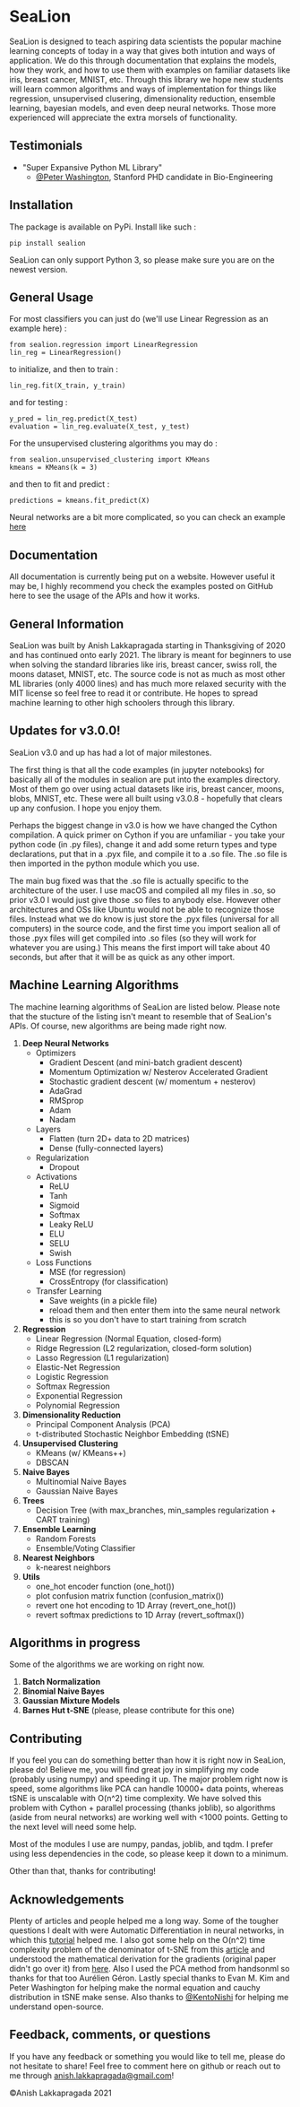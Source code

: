 # SeaLion

SeaLion is designed to teach aspiring data scientists the popular machine learning concepts of today in a way that gives both intution and ways of application. 
We do this through documentation that explains the models, how they work, and how to use them with examples on familiar datasets like iris, breast cancer, MNIST, etc. 
Through this library we hope new students will learn common algorithms and ways of implementation for things like regression, unsupervised clusering, dimensionality reduction, ensemble learning, bayesian models, and even deep neural networks. Those more experienced will appreciate the extra morsels of functionality.

## Testimonials 

* "Super Expansive Python ML Library"
   - [@Peter Washington](https://twitter.com/peter_washing/status/1356766327541616644), Stanford PHD candidate in Bio-Engineering

## Installation
The package is available on PyPi. 
Install like such : 
```shell
pip install sealion
```

SeaLion can only support Python 3, so please make sure you are on the newest version. 

## General Usage

For most classifiers you can just do (we'll use Linear Regression as an example here) : 

```shell
from sealion.regression import LinearRegression
lin_reg = LinearRegression()
```

to initialize, and then to train : 

```shell
lin_reg.fit(X_train, y_train)
```
and for testing : 
```shell
y_pred = lin_reg.predict(X_test)
evaluation = lin_reg.evaluate(X_test, y_test)
```

For the unsupervised clustering algorithms you may do : 
```shell
from sealion.unsupervised_clustering import KMeans
kmeans = KMeans(k = 3)
```
and then to fit and predict : 
```shell
predictions = kmeans.fit_predict(X)
```

Neural networks are a bit more complicated, so you can check an example [here](https://github.com/anish-lakkapragada/SeaLion/blob/main/examples/deep_learning_example.ipynb)

## Documentation
All documentation is currently being put on a website. However useful it may be, I highly recommend you check the examples posted on GitHub here to see the usage of the APIs and how it works. 

## General Information
SeaLion was built by Anish Lakkapragada starting in Thanksgiving of 2020 and has continued onto early 2021. The library is meant for beginners to use when solving the standard libraries like iris, breast cancer, swiss roll, the moons dataset, MNIST, etc. The source code is not as much as most other ML libraries (only 4000 lines) and has much more relaxed security with the MIT license so feel free to read it or contribute. He hopes to spread machine learning to other high schoolers through this library. 


## Updates for v3.0.0!
SeaLion v3.0 and up has had a lot of major milestones. 

The first thing is that all the code examples (in jupyter notebooks) for basically all of the modules in sealion are put into the examples directory. Most of them 
go over using actual datasets like iris, breast cancer, moons, blobs, MNIST, etc. These were all built using v3.0.8 - hopefully that clears up any confusion. I hope you enjoy them. 

Perhaps the biggest change in v3.0 is how we have changed the Cython compilation. A quick primer on Cython if you are unfamiliar  - you take your python code (in .py files), change it and add some return types and type declarations, put that in a .pyx file, and compile it to a .so file. The .so file is then imported in the python module which you use. 

The main bug fixed was that the .so file is actually specific to the architecture of the user. I use macOS and compiled all my files in .so, so prior v3.0 I would just give those .so files to anybody else. However other architectures and OSs like Ubuntu would not be able to recognize those files. Instead what we do know is just store the .pyx files (universal for all computers) in the source code, and the first time you import sealion all of those 
.pyx files will get compiled into .so files (so they will work for whatever you are using.) This means the first import will take about 40 seconds, but after that it will be as quick as any other import. 

## Machine Learning Algorithms

The machine learning algorithms of SeaLion are listed below. Please note that the stucture of the listing isn't meant to resemble that of SeaLion's APIs. Of course, 
new algorithms are being made right now. 

1. **Deep Neural Networks**
    * Optimizers
        - Gradient Descent (and mini-batch gradient descent)
        - Momentum Optimization w/ Nesterov Accelerated Gradient
        - Stochastic gradient descent (w/ momentum + nesterov)
        - AdaGrad 
        - RMSprop
        - Adam
        - Nadam
    * Layers
        - Flatten (turn 2D+ data to 2D matrices)
        - Dense (fully-connected layers) 
    * Regularization
        - Dropout
    * Activations
        - ReLU
        - Tanh
        - Sigmoid
        - Softmax
        - Leaky ReLU
        - ELU
        - SELU
        - Swish
    * Loss Functions
        - MSE (for regression)
        - CrossEntropy (for classification)
    * Transfer Learning
        - Save weights (in a pickle file) 
        - reload them and then enter them into the same neural network
        - this is so you don't have to start training from scratch
2. **Regression**
   - Linear Regression (Normal Equation, closed-form) 
   - Ridge Regression (L2 regularization, closed-form solution)
   - Lasso Regression (L1 regularization)
   - Elastic-Net Regression
   - Logistic Regression
   - Softmax Regression
   - Exponential Regression 
   - Polynomial Regression
3. **Dimensionality Reduction**
    - Principal Component Analysis (PCA)
    - t-distributed Stochastic Neighbor Embedding (tSNE)
4. **Unsupervised Clustering**
    - KMeans (w/ KMeans++)
    - DBSCAN
5. **Naive Bayes**
    - Multinomial Naive Bayes
    - Gaussian Naive Bayes
6. **Trees**
    - Decision Tree (with max_branches, min_samples regularization + CART training)
7. **Ensemble Learning**
    - Random Forests
    - Ensemble/Voting Classifier
8. **Nearest Neighbors**
    - k-nearest neighbors
9. **Utils**
    - one_hot encoder function (one_hot())
    - plot confusion matrix function (confusion_matrix())
    - revert one hot encoding to 1D Array (revert_one_hot())
    - revert softmax predictions to 1D Array (revert_softmax())
    
## Algorithms in progress
Some of the algorithms we are working on right now. 

1. **Batch Normalization**
2. **Binomial Naive Bayes**
3. **Gaussian Mixture Models**
4. **Barnes Hut t-SNE** (please, please contribute for this one)

## Contributing
If you feel you can do something better than how it is right now in SeaLion, please do! Believe me, you will find great joy in simplifying my code (probably using numpy) and speeding it up. The major problem right now is speed, some algorithms like PCA can handle 10000+ data points, whereas tSNE is unscalable with O(n^2) time complexity. We have solved this problem with Cython + parallel processing (thanks joblib), so algorithms (aside from neural networks) are working well with <1000 points. Getting to the next level will need some help. 

Most of the modules I use are numpy, pandas, joblib, and tqdm. I prefer using less dependencies in the code, so please keep it down to a minimum. 

Other than that, thanks for contributing!

## Acknowledgements
Plenty of articles and people helped me a long way. Some of the tougher questions I dealt with were Automatic Differentiation in neural networks, in which this [tutorial](https://www.youtube.com/watch?v=o64FV-ez6Gw) helped me. I also got some help on the O(n^2) time complexity problem of the denominator of t-SNE from this [article](https://nlml.github.io/in-raw-numpy/in-raw-numpy-t-sne/) and understood the mathematical derivation for the gradients (original paper didn't go over it) from [here](http://pages.di.unipi.it/errica/assets/files/sne_tsne.pdf). Also I used the PCA method from handsonml so thanks for that too Aurélien Géron.  Lastly special thanks to Evan M. Kim and Peter Washington for helping make the normal equation and cauchy distribution in tSNE make sense. Also thanks to [@KentoNishi](https://github.com/KentoNishi) for helping me understand open-source. 

## Feedback, comments, or questions
If you have any feedback or something you would like to tell me, please do not hesitate to share! Feel free to comment here on github or reach out to me through
anish.lakkapragada@gmail.com! 


©Anish Lakkapragada 2021
